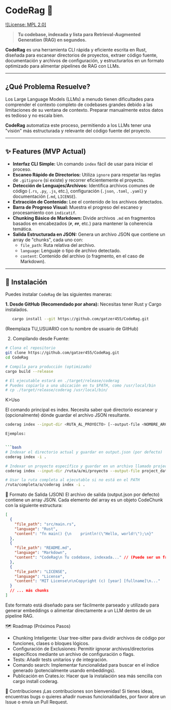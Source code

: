 
# CodeRag 🦀

[![License: MPL 2.0]](https://img.shields.io/badge/License-MPL%202.0-brightgreen.svg)


> **Tu codebase, indexada y lista para Retrieval-Augmented Generation (RAG) en segundos.**

**CodeRag** es una herramienta CLI rápida y eficiente escrita en Rust, diseñada para escanear directorios de proyectos, extraer código fuente, documentación y archivos de configuración, y estructurarlos en un formato optimizado para alimentar pipelines de RAG con LLMs.

---

## ¿Qué Problema Resuelve?

Los Large Language Models (LLMs) a menudo tienen dificultades para comprender el contexto completo de codebases grandes debido a las limitaciones de su ventana de contexto. Preparar manualmente estos datos es tedioso y no escala bien.

**CodeRag** automatiza este proceso, permitiendo a los LLMs tener una "visión" más estructurada y relevante del código fuente del proyecto.

---

## ✨ Features (MVP Actual)

*   **Interfaz CLI Simple:** Un comando `index` fácil de usar para iniciar el proceso.
*   **Escaneo Rápido de Directorios:** Utiliza `ignore` para respetar las reglas de `.gitignore` (si existe) y recorrer eficientemente el proyecto.
*   **Detección de Lenguajes/Archivos:** Identifica archivos comunes de código (`.rs`, `.py`, `.js`, etc.), configuración (`.json`, `.toml`, `.yaml`) y documentación (`.md`, `LICENSE`).
*   **Extracción de Contenido:** Lee el contenido de los archivos detectados.
*   **Barra de Progreso Visual:** Muestra el progreso del escaneo y procesamiento con `indicatif`.
*   **Chunking Básico de Markdown:** Divide archivos `.md` en fragmentos basados en encabezados (`#`, `##`, etc.) para mantener la coherencia temática.
*   **Salida Estructurada en JSON:** Genera un archivo JSON que contiene un array de "chunks", cada uno con:
    *   `file_path`: Ruta relativa del archivo.
    *   `language`: Lenguaje o tipo de archivo detectado.
    *   `content`: Contenido del archivo (o fragmento, en el caso de Markdown).

---

## 🚀 Instalación

Puedes instalar `CodeRag` de las siguientes maneras:

**1. Desde GitHub (Recomendado por ahora):**
Necesitas tener Rust y Cargo instalados.

```bash
   cargo install --git https://github.com/gatzer455/CodeRag.git
```
(Reemplaza TU_USUARIO con tu nombre de usuario de GitHub)

2. Compilando desde Fuente:


```bash
# Clona el repositorio
git clone https://github.com/gatzer455/CodeRag.git
cd CodeRag

# Compila para producción (optimizado)
cargo build --release

# El ejecutable estará en ./target/release/coderag
# Puedes copiarlo a una ubicación en tu $PATH, como /usr/local/bin
# cp ./target/release/coderag /usr/local/bin/
```

K>Uso

El comando principal es index. Necesita saber qué directorio escanear y (opcionalmente) dónde guardar el archivo JSON resultante.


```bash
coderag index --input-dir <RUTA_AL_PROYECTO> [--output-file <NOMBRE_ARCHIVO_SALIDA.json>]

Ejemplos:


```bash
# Indexar el directorio actual y guardar en output.json (por defecto)
coderag index -i .

# Indexar un proyecto específico y guardar en un archivo llamado project_data.json
coderag index --input-dir /ruta/a/mi/proyecto --output-file project_data.json

# Usar la ruta completa al ejecutable si no está en el PATH
/ruta/completa/a/coderag index -i .
```

📄 Formato de Salida (JSON)
El archivo de salida (output.json por defecto) contiene un array JSON. Cada elemento del array es un objeto CodeChunk con la siguiente estructura:


```json
[
  {
    "file_path": "src/main.rs",
    "language": "Rust",
    "content": "fn main() {\n    println!(\"Hello, world!\");\n}"
  },
  {
    "file_path": "README.md",
    "language": "Markdown",
    "content": "CodeRag\n Tu codebase, indexada..." // (Puede ser un fragmento si el archivo es grande)
  },
  {
    "file_path": "LICENSE",
    "language": "License",
    "content": "MIT License\n\nCopyright (c) [year] [fullname]\n..."
  }
  // ... más chunks
]
```
Este formato está diseñado para ser fácilmente parseado y utilizado para generar embeddings o alimentar directamente a un LLM dentro de un pipeline RAG.

🗺️ Roadmap (Próximos Pasos)
- Chunking Inteligente: Usar tree-sitter para dividir archivos de código por funciones, clases o bloques lógicos.
- Configuración de Exclusiones: Permitir ignorar archivos/directorios específicos mediante un archivo de configuración o flags.
- Tests: Añadir tests unitarios y de integración.
- Comando search: Implementar funcionalidad para buscar en el índice generado (potencialmente usando embeddings).
- Publicación en Crates.io: Hacer que la instalación sea más sencilla con cargo install coderag.


🤝 Contribuciones
¡Las contribuciones son bienvenidas! Si tienes ideas, encuentras bugs o quieres añadir nuevas funcionalidades, por favor abre un Issue o envía un Pull Request.